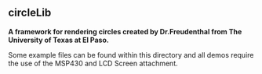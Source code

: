## circleLib
<b>A framework for rendering circles created by Dr.Freudenthal from The University of Texas at El Paso. </b>

Some example files can be found within this directory and all demos require the use of the MSP430 and LCD Screen attachment.

